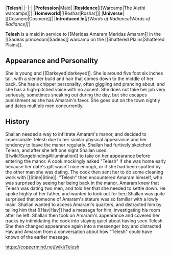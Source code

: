 |**Telesh**|
|-|-|
|**Profession**|Maid|
|**Residence**|[[Warcamp\|The Alethi warcamps]]|
|**Homeworld**|[[Roshar\|Roshar]]|
|**Universe**|[[Cosmere\|Cosmere]]|
|**Introduced In**|*[[Words of Radiance\|Words of Radiance]]*|

**Telesh** is a maid in service to [[Meridas Amaram\|Meridas Amaram]] in the [[Sadeas princedom\|Sadeas]] warcamp on the [[Shattered Plains\|Shattered Plains]].

## Appearance and Personality
She is young and [[Darkeyed\|darkeyed]]. She is around five foot six inches tall, with a slender build and hair that comes down to the middle of her back. She has a chipper personality, often giggling and prancing about, and she has a high-pitched voice with no accent. She does not take her job very seriously, sometimes sneaking out during the day, but she escapes punishment as she has Amaram's favor. She goes out on the town nightly and dates multiple men concurrently.

## History
Shallan needed a way to infiltrate Amaram's manor, and decided to impersonate Telesh due to her similar physical appearance and her tendency to leave the manor regularly. Shallan had furtively sketched Telesh, and after she left one night Shallan used [[/wiki/Surgebinding#Illumination]] to take on her appearance before entering the manor. A cook mockingly asked "Telesh" if she was home early because her date's gift wasn't nice enough, or if she had been spotted by the other man she was dating. The cook then sent her to do some cleaning work with [[Stine\|Stine]].
"Telesh" then encountered Amaram himself, who was surprised by seeing her being back in the manor. Amaram knew that Telesh was dating two men, and told her that she needed to settle down. He spoke highly of her father, and wanted to look out for her; Shallan was quite surprised that someone of Amaram's stature was so familiar with a lowly maid. Shallan wanted to access Amaram's quarters, and distracted him by telling him that [[Hav\|Hav]] had a message for him, investigating his room after he left.
Shallan then took on Amaram's appearance and covered her tracks by intimidating the cook into staying quiet about having seen Telesh. She then changed appearance again into a messenger boy and distracted Hav and Amaram from a conversation about how "Telesh" could have known of the earlier message.



https://coppermind.net/wiki/Telesh